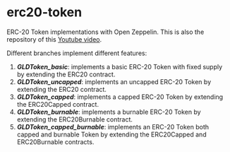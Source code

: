 # erc20-token
ERC-20 Token implementations with Open Zeppelin. This is also the repository of this [Youtube video](https://www.youtube.com/watch?v=Ll_yACP92Hk&t=2s).

Different branches implement different features:
1. ***GLDToken_basic***: implements a basic ERC-20 Token with fixed supply by extending the ERC20 contract.
2. ***GLDToken_uncapped***: implements an uncapped ERC-20 Token by extending the ERC20 contract.
3. ***GLDToken_capped***: implements a capped ERC-20 Token by extending the ERC20Capped contract.
4. ***GLDToken_burnable***: implements a burnable ERC-20 Token by extending the ERC20Burnable contract.
5. ***GLDToken_capped_burnable***: implements an ERC-20 Token both capped and burnable Token by extending the ERC20Capped and ERC20Burnable contracts.
